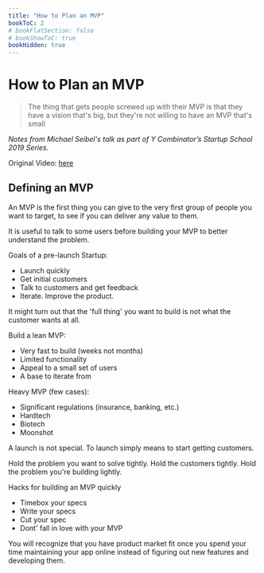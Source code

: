 ```yaml
---
title: "How to Plan an MVP"
bookToC: 2
# bookFlatSection: false
# bookShowToC: true
bookHidden: true
---
```


# How to Plan an MVP

> The thing that gets people screwed up with their MVP is that they have a vision that's big, but they're not willing to have an MVP that's small

*Notes from Michael Seibel's talk as part of Y Combinator’s Startup School 2019 Series.*

Original Video: [here](https://youtu.be/1hHMwLxN6EM)

## Defining an MVP

An MVP is the first thing you can give to the very first group of people you want to target, to see if you can deliver any value to them.

It is useful to talk to some users before building your MVP to better understand the problem.

Goals of a pre-launch Startup:

- Launch quickly
- Get initial customers
- Talk to customers and get feedback
- Iterate. Improve the product.

It might turn out that the 'full thing' you want to build is not what the customer wants at all.

Build a lean MVP:

- Very fast to build (weeks not months)
- Limited functionality
- Appeal to a small set of users
- A base to iterate from

Heavy MVP (few cases):

- Significant regulations (insurance, banking, etc.)
- Hardtech
- Biotech
- Moonshot

A launch is not special. To launch simply means to start getting customers.

Hold the problem you want to solve tightly. Hold the customers tightly. Hold the problem you're building lightly.

Hacks for building an MVP quickly

- Timebox your specs
- Write your specs
- Cut your spec
- Dont' fall in love with your MVP

You will recognize that you have product market fit once you spend your time maintaining your app online instead of figuring out new features and developing them.
